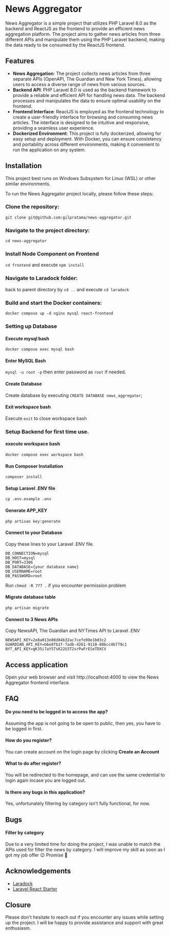 # News Aggregator

News Aggregator is a simple project that utilizes PHP Laravel 8.0 as the backend and ReactJS as the frontend to provide an efficient news aggregation platform. The project aims to gather news articles from three different APIs and manipulate them using the PHP Laravel backend, making the data ready to be consumed by the ReactJS frontend.

## Features

- **News Aggregation**: The project collects news articles from three separate APIs (OpenAPI, The Guardian and New York Times), allowing users to access a diverse range of news from various sources.
- **Backend API**: PHP Laravel 8.0 is used as the backend framework to provide a reliable and efficient API for handling news data. The backend processes and manipulates the data to ensure optimal usability on the frontend.
- **Frontend Interface**: ReactJS is employed as the frontend technology to create a user-friendly interface for browsing and consuming news articles. The interface is designed to be intuitive and responsive, providing a seamless user experience.
- **Dockerized Environment**: This project is fully dockerized, allowing for easy setup and deployment. With Docker, you can ensure consistency and portability across different environments, making it convenient to run the application on any system.

## Installation

This project best runs on Windows Subsystem for Linux (WSL) or other similar environments.

To run the News Aggregator project locally, please follow these steps:

### Clone the repository:
`git clone git@github.com:gilpratama/news-aggregator.git`

### Navigate to the project directory:
`cd news-aggregator`

### Install Node Component on Frontend
`cd frontend` and execute `npm install`

### Navigate to Laradock folder:
back to parent directory by `cd ..` and execute `cd laradock`

### Build and start the Docker containers:
`docker compose up -d nginx mysql react-frontend`

### Setting up Database
#### Execute mysql bash
`docker compose exec mysql bash`

#### Enter MySQL Bash
`mysql -u root -p` then enter password as `root` if needed.

#### Create Database
Create database by executing `CREATE DATABASE news_aggregator`;

#### Exit workspace bash
Execute `exit` to close workspace bash

### Setup Backend for first time use.
#### execute workspace bash
`docker compose exec workspace bash`

#### Run Composer Installation
`composer install`

#### Setup Laravel .ENV file 
`cp .env.example .env`

#### Generate APP_KEY
`php artisan key:generate`

#### Connect to your Database
Copy these lines to your Laravel .ENV file.
```
DB_CONNECTION=mysql
DB_HOST=mysql
DB_PORT=3306
DB_DATABASE={your database name}
DB_USERNAME=root
DB_PASSWORD=root
```

Run `chmod -R 777 .` if you encounter permission problem

#### Migrate database table
`php artisan migrate`

#### Connect to 3 News APIs
Copy NewsAPI, The Guardian and NYTimes API to Laravel .ENV
```
NEWSAPI_KEY=2e8a013e80d84b32ac7cefe98e1b03c2
GUARDIAN_API_KEY=b6e8fb1f-7adb-4261-9118-80bcc4b779c1
NYT_API_KEY=gK35i7aY5TsK22U3T2srPwFrESeTDXCV
```

## Access application
Open your web browser and visit http://localhost:4000 to view the News Aggregator frontend interface.


## FAQ

#### Do you need to be logged in to access the app?

Assuming the app is not going to be open to public, then yes, you have to be logged in first.

#### How do you register?

You can create account on the login page by clicking **Create an Account**

#### What to do after register?

You will be redirected to the homepage, and can use the same credential to login again incase you are logged out.

#### Is there any bugs in this application?

Yes, unfortunately filtering by category isn't fully functional, for now. 





## Bugs
#### Filter by category
Due to a very limited time for doing the project, I was unable to match the APIs used for filter the news by category. I will improve my skill as soon as I got my job offer 😉 Promise 🤞
## Acknowledgements

 - [Laradock](https://github.com/laradock/laradock)
 - [Laravel React Starter](https://github.com/thecodeholic/laravel-react-starter)

## Closure

Please don't hesitate to reach out if you encounter any issues while setting up the project. I will be happy to provide assistance and support with great enthusiasm.
